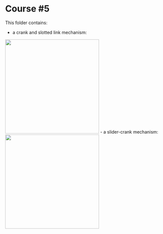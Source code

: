 # Course #5

This folder contains:
- a crank and slotted link mechanism:
<IMG src="https://user-images.githubusercontent.com/76184859/113409485-0dd20580-93ba-11eb-9b9c-5ff9ca2e2daa.png" height="300">
- a slider-crank mechanism:
<IMG src="https://user-images.githubusercontent.com/76184859/113409487-0f033280-93ba-11eb-92af-f584b4200091.png" width="300">
